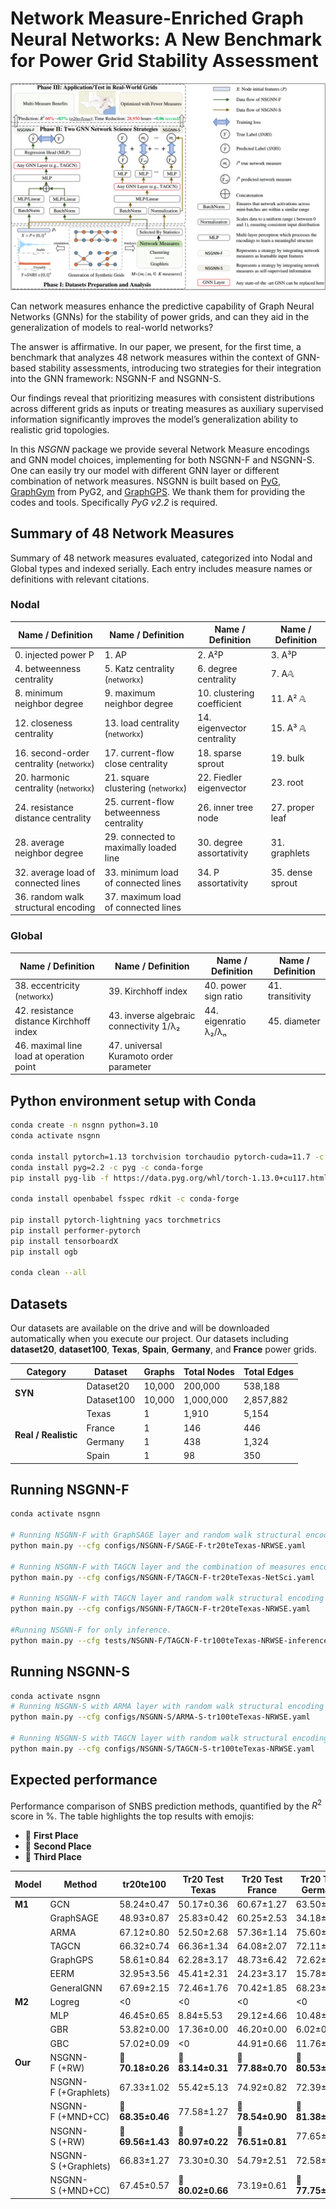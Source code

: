 # Network Measure-Enriched Graph Neural Networks: A New Benchmark for Power Grid Stability Assessment

![NSGNN-viz](./NSGNN.png)

Can network measures enhance the predictive capability of Graph Neural Networks (GNNs) for the stability of power grids, and can they aid in the generalization of models to real-world networks?

The answer is affirmative. In our paper, we present, for the first time, a benchmark that analyzes 48 network measures within the context of GNN-based stability assessments, introducing two strategies for their integration into the GNN framework: NSGNN-F and NSGNN-S.

Our findings reveal that prioritizing measures with consistent distributions across different grids as inputs or treating measures as auxiliary supervised information significantly improves the model’s generalization ability to realistic grid topologies.

In this *NSGNN* package we provide several Network Measure encodings and GNN model choices, implementing for both NSGNN-F and NSGNN-S. One can easily try our model with different GNN layer or different combination of network measures. NSGNN is built based on [PyG](https://www.pyg.org/), [GraphGym](https://pytorch-geometric.readthedocs.io/en/2.0.0/notes/graphgym.html) from PyG2, and [GraphGPS](https://github.com/rampasek/GraphGPS). We thank them for providing the codes and tools.
Specifically *PyG v2.2* is required.

## Summary of 48 Network Measures
Summary of 48 network measures evaluated, categorized into Nodal and Global types and indexed serially. Each entry includes measure names or definitions with relevant citations.

### Nodal

<table>
  <thead>
    <tr>
      <th>Name / Definition</th>
      <th>Name / Definition</th>
      <th>Name / Definition</th>
      <th>Name / Definition</th>
    </tr>
  </thead>
  <tbody>
    <tr>
      <td>0. injected power P</td>
      <td>1. AP</td>
      <td>2. A²P</td>
      <td>3. A³P</td>
    </tr>
    <tr>
      <td>4. betweenness centrality</td>
      <td>5. Katz centrality (<small>networkx</small>)</td>
      <td>6. degree centrality</td>
      <td>7. A&#x1D538;</td>
    </tr>
    <tr>
      <td>8. minimum neighbor degree</td>
      <td>9. maximum neighbor degree</td>
      <td>10. clustering coefficient</td>
      <td>11. A² &#x1D538;</td>
    </tr>
    <tr>
      <td>12. closeness centrality</td>
      <td>13. load centrality (<small>networkx</small>)</td>
      <td>14. eigenvector centrality</td>
      <td>15. A³ &#x1D538;</td>
    </tr>
    <tr>
      <td>16. second-order centrality (<small>networkx</small>)</td>
      <td>17. current-flow close centrality</td>
      <td>18. sparse sprout</td>
      <td>19. bulk</td>
    </tr>
    <tr>
      <td>20. harmonic centrality (<small>networkx</small>)</td>
      <td>21. square clustering (<small>networkx</small>)</td>
      <td>22. Fiedler eigenvector</td>
      <td>23. root</td>
    </tr>
    <tr>
      <td>24. resistance distance centrality</td>
      <td>25. current-flow betweenness centrality</td>
      <td>26. inner tree node</td>
      <td>27. proper leaf</td>
    </tr>
    <tr>
      <td>28. average neighbor degree</td>
      <td>29. connected to maximally loaded line</td>
      <td>30. degree assortativity</td>
      <td>31. graphlets</td>
    </tr>
    <tr>
      <td>32. average load of connected lines</td>
      <td>33. minimum load of connected lines</td>
      <td>34. P assortativity</td>
      <td>35. dense sprout</td>
    </tr>
    <tr>
      <td>36. random walk structural encoding</td>
      <td>37. maximum load of connected lines</td>
      <td></td>
      <td></td>
    </tr>
  </tbody>
</table>

### Global

<table>
  <thead>
    <tr>
      <th>Name / Definition</th>
      <th>Name / Definition</th>
      <th>Name / Definition</th>
      <th>Name / Definition</th>
    </tr>
  </thead>
  <tbody>
    <tr>
      <td>38. eccentricity (<small>networkx</small>)</td>
      <td>39. Kirchhoff index</td>
      <td>40. power sign ratio</td>
      <td>41. transitivity</td>
    </tr>
    <tr>
      <td>42. resistance distance Kirchhoff index</td>
      <td>43. inverse algebraic connectivity 1/&lambda;₂</td>
      <td>44. eigenratio &lambda;₂/&lambda;ₙ</td>
      <td>45. diameter</td>
    </tr>
    <tr>
      <td>46. maximal line load at operation point</td>
      <td>47. universal Kuramoto order parameter</td>
      <td></td>
      <td></td>
    </tr>
  </tbody>
</table>


## Python environment setup with Conda

```bash
conda create -n nsgnn python=3.10
conda activate nsgnn

conda install pytorch=1.13 torchvision torchaudio pytorch-cuda=11.7 -c pytorch -c nvidia
conda install pyg=2.2 -c pyg -c conda-forge
pip install pyg-lib -f https://data.pyg.org/whl/torch-1.13.0+cu117.html

conda install openbabel fsspec rdkit -c conda-forge

pip install pytorch-lightning yacs torchmetrics
pip install performer-pytorch
pip install tensorboardX
pip install ogb

conda clean --all
```

## Datasets

Our datasets are available on the drive and will be downloaded automatically when you execute our project. Our datasets including **dataset20**, **dataset100**, **Texas**, **Spain**, **Germany**, and **France** power grids.
<table>
  <thead>
    <tr>
      <th>Category</th>
      <th>Dataset</th>
      <th>Graphs</th>
      <th>Total Nodes</th>
      <th>Total Edges</th>
    </tr>
  </thead>
  <tbody>
    <tr>
      <td rowspan="2"><strong>SYN</strong></td>
      <td>Dataset20</td>
      <td>10,000</td>
      <td>200,000</td>
      <td>538,188</td>
    </tr>
    <tr>
      <td>Dataset100</td>
      <td>10,000</td>
      <td>1,000,000</td>
      <td>2,857,882</td>
    </tr>
    <tr>
      <td rowspan="4"><strong>Real / Realistic</strong></td>
      <td>Texas</td>
      <td>1</td>
      <td>1,910</td>
      <td>5,154</td>
    </tr>
    <tr>
      <td>France</td>
      <td>1</td>
      <td>146</td>
      <td>446</td>
    </tr>
    <tr>
      <td>Germany</td>
      <td>1</td>
      <td>438</td>
      <td>1,324</td>
    </tr>
    <tr>
      <td>Spain</td>
      <td>1</td>
      <td>98</td>
      <td>350</td>
    </tr>
  </tbody>
</table>

## Running NSGNN-F
```bash
conda activate nsgnn

# Running NSGNN-F with GraphSAGE layer and random walk structural encoding for training on dataset20 and testing on Texas.
python main.py --cfg configs/NSGNN-F/SAGE-F-tr20teTexas-NRWSE.yaml

# Running NSGNN-F with TAGCN layer and the combination of measures encoding for training on dataset20 and testing on Texas.
python main.py --cfg configs/NSGNN-F/TAGCN-F-tr20teTexas-NetSci.yaml

# Running NSGNN-F with TAGCN layer and random walk structural encoding for training on dataset20 and testing on Texas.
python main.py --cfg configs/NSGNN-F/TAGCN-F-tr20teTexas-NRWSE.yaml

#Running NSGNN-F for only inference.
python main.py --cfg tests/NSGNN-F/TAGCN-F-tr100teTexas-NRWSE-inference.yaml
```

## Running NSGNN-S
```bash
conda activate nsgnn
# Running NSGNN-S with ARMA layer with random walk structural encoding
python main.py --cfg configs/NSGNN-S/ARMA-S-tr100teTexas-NRWSE.yaml

# Running NSGNN-S with TAGCN layer with random walk structural encoding
python main.py --cfg configs/NSGNN-S/TAGCN-S-tr100teTexas-NRWSE.yaml
```

## Expected performance

Performance comparison of SNBS prediction methods, quantified by the $R^2$ score in %. The table highlights the top results with emojis:
- 🥇 **First Place**
- 🥈 **Second Place**
- 🥉 **Third Place**

| **Model** | **Method**             | **tr20te100**       | **Tr20 Test Texas**   | **Tr20 Test France**   | **Tr20 Test Germany**  | **Tr20 Test Spain**    | **Tr100 Test Texas**    | **Tr100 Test France**  | **Tr100 Test Germany** | **Tr100 Test Spain**    |
|-----------|------------------------|---------------------|-----------------------|------------------------|------------------------|------------------------|-------------------------|------------------------|------------------------|-------------------------|
| **M1**    | GCN                    | 58.24±0.47          | 50.17±0.36            | 60.67±1.27             | 63.50±0.35             | 22.47±1.18             | 48.56±1.02              | 77.36±1.08             | 79.31±0.74             | 65.25±1.21              |
|           | GraphSAGE              | 48.93±0.87          | 25.83±0.42            | 60.25±2.53             | 34.18±2.93             | 9.03±3.44              | 62.95±4.12              | 78.63±1.32             | 73.84±1.68             | 71.00±1.25              |
|           | ARMA                   | 67.12±0.80          | 52.50±2.68            | 57.36±1.14             | 75.60±0.21             | 16.73±9.75             | 63.95±2.27              | 88.69±1.22             | 90.84±0.20             | 71.12±3.26              |
|           | TAGCN                  | 66.32±0.74          | 66.36±1.34            | 64.08±2.07             | 72.11±0.67             | 41.47±0.83             | 83.31±1.46              | 90.47±0.53             | 91.09±0.21             | 83.47±1.26              |
|           | GraphGPS               | 58.61±0.84          | 62.28±3.17            | 48.73±6.42             | 72.62±1.02             | 39.95±2.58             | 83.44±0.48              | 90.60±0.71             | 90.11±1.01             | 71.56±0.79              |
|           | EERM                   | 32.95±3.56          | 45.41±2.31            | 24.23±3.17             | 15.78±3.17             | 1.24±3.28              | 48.98±4.37              | 22.10±3.88             | 34.65±2.28             | 2.27±3.19               |
|           | GeneralGNN             | 67.69±2.15          | 72.46±1.76            | 70.42±1.85             | 68.23±2.16             | 63.65±2.16             | 80.78±1.21              | 82.17±1.37             | 82.39±1.28             | 64.08±1.85              |
| **M2**    | Logreg                 | &lt;0                | &lt;0                  | &lt;0                   | &lt;0                   | &lt;0                   | &lt;0                    | &lt;0                  | &lt;0                  | &lt;0                    |
|           | MLP                    | 46.45±0.65          | 8.84±5.53             | 29.12±4.66             | 10.48±3.11             | &lt;0                   | 26.51±2.31              | 65.79±1.26             | 44.76±1.50             | 36.51±2.22              |
|           | GBR                    | 53.82±0.00          | 17.36±0.00            | 46.20±0.00             | 6.02±0.00              | &lt;0                   | 26.84±1.08              | 69.09±0.14             | 59.04±0.97             | 27.43±1.03              |
|           | GBC                    | 57.02±0.09          | &lt;0                  | 44.91±0.66             | 11.76±0.64             | 13.26±2.12             | &lt;0                    | 63.45±2.10             | 40.41±0.17             | 42.53±1.70              |
| **Our**   | NSGNN-F&nbsp;(+RW)          | **🥇 70.18±0.26**   | **🥇 83.14±0.31**     | **🥈 77.88±0.70**      | **🥈 80.53±1.44**      | **🥈 75.68±1.53**      | **🥉 90.36±1.04**        | **🥇 91.69±0.50**      | **🥈 93.56±0.48**      | **🥈 92.10±1.18**        |
|           | NSGNN-F&nbsp;(+Graphlets)   | 67.33±1.02          | 55.42±5.13            | 74.92±0.82             | 72.39±1.94             | **🥇 78.79±0.55**      | **🥇 91.18±0.22**        | 90.61±1.05 🥉          | 92.98±0.20             | **🥇 92.86±1.05**        |
|           | NSGNN-F&nbsp;(+MND+CC)      | **🥉 68.35±0.46**   | 77.58±1.27            | **🥇 78.54±0.90**      | **🥇 81.38±0.63**      | **🥉 72.96±0.43**      | **🥈 90.45±0.30**        | **🥈 91.59±0.58**      | **🥉 93.42±0.79**      | **🥉 86.62±1.30**        |
|           | NSGNN-S&nbsp;(+RW)          | **🥈 69.56±1.43**   | **🥈 80.97±0.22**     | **🥉 76.51±0.81**      | 77.65±0.52             | 59.40±0.78             | 89.59±1.10              | 86.15±0.56             | **🥇 93.67±0.27**      | 84.54±0.38             |
|           | NSGNN-S&nbsp;(+Graphlets)   | 66.83±1.27          | 73.30±0.30            | 54.79±2.51             | 72.58±0.79             | 46.14±3.84             | 87.67±1.66              | 85.88±0.38             | 89.90±0.57             | 82.52±0.99             |
|           | NSGNN-S&nbsp;(+MND+CC)      | 67.45±0.57          | **🥉 80.02±0.66**     | 73.19±0.61             | **🥉 77.75±0.94**      | 54.12±1.40             | 87.72±0.90              | 89.98±1.22             | 91.25±0.62             | 71.83±0.40             |
